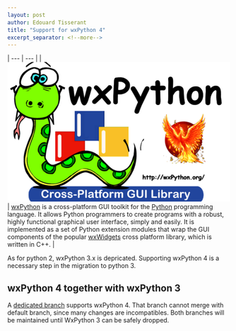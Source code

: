 ```yaml
---
layout: post
author: Edouard Tisserant
title: "Support for wxPython 4"
excerpt_separator: <!--more-->
---
```


| --- | --- |
 |![](https://github.com/wxWidgets/Phoenix/raw/master/demo/bitmaps/splash.png) | [wxPython](http://wxpython.org/) is a cross-platform GUI toolkit for the [Python](http://www.python.org/) programming language. It allows Python programmers to create programs with a robust, highly functional graphical user interface, simply and easily. It is implemented as a set of Python extension modules that wrap the GUI components of the popular [wxWidgets](http://wxwidgets.org/) cross platform library, which is written in C++. |

As for python 2, wxPython 3.x is depricated. Supporting wxPython 4 is a necessary step in the migration to python 3.

<!--more-->

## wxPython 4 together with wxPython 3

A [dedicated branch](https://github.com/beremiz/beremiz/tree/wxPython4) supports wxPython 4. That branch cannot merge with default branch, since many changes are incompatibles. Both branches will be maintained until WxPython 3 can be safely dropped.

